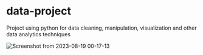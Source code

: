 # data-project
Project using python for data cleaning, manipulation, visualization and other data analytics techniques  


![Screenshot from 2023-08-19 00-17-13](https://github.com/abiola9525/data-project/assets/80230949/29774734-2321-429d-91c3-315c05eee258)
